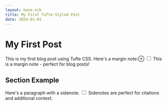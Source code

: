 ```yaml
---
layout: base.njk
title: My First Tufte-Styled Post
date: 2024-01-01
---
```


# My First Post

This is my first blog post using Tufte CSS. Here's a margin note:<label for="mn-demo" class="margin-toggle">⊕</label>
<input type="checkbox" id="mn-demo" class="margin-toggle"/>
<span class="marginnote">
    This is a margin note - perfect for blog posts!
</span>

## Section Example

Here's a paragraph with a sidenote.<label for="sn-post1" class="margin-toggle sidenote-number"></label>
<input type="checkbox" id="sn-post1" class="margin-toggle"/>
<span class="sidenote">
    Sidenotes are perfect for citations and additional context.
</span>